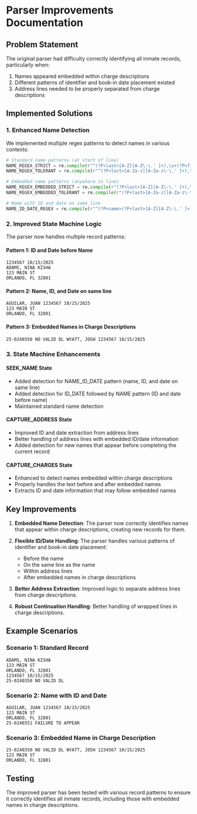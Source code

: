 # Parser Improvements Documentation

## Problem Statement

The original parser had difficulty correctly identifying all inmate records, particularly when:
1. Names appeared embedded within charge descriptions
2. Different patterns of identifier and book-in date placement existed
3. Address lines needed to be properly separated from charge descriptions

## Implemented Solutions

### 1. Enhanced Name Detection

We implemented multiple regex patterns to detect names in various contexts:

```python
# Standard name patterns (at start of line)
NAME_REGEX_STRICT = re.compile(r"^(?P<last>[A-Z][A-Z\-\.' ]+),\s+(?P<firstmid>[A-Z][A-Z\-\.' ]+)$")
NAME_REGEX_TOLERANT = re.compile(r"^(?P<last>[A-Za-z][A-Za-z\-\.' ]+),\s+(?P<firstmid>[A-Za-z][A-Za-z\-\.' ]+)$")

# Embedded name patterns (anywhere in line)
NAME_REGEX_EMBEDDED_STRICT = re.compile(r"(?P<last>[A-Z][A-Z\-\.' ]+),\s+(?P<firstmid>[A-Z][A-Z\-\.' ]+)")
NAME_REGEX_EMBEDDED_TOLERANT = re.compile(r"(?P<last>[A-Za-z][A-Za-z\-\.' ]+),\s+(?P<firstmid>[A-Za-z][A-Za-z\-\.' ]+)")

# Name with ID and date on same line
NAME_ID_DATE_REGEX = re.compile(r"^(?P<name>(?P<last>[A-Z][A-Z\-\.' ]+),\s+(?P<firstmid>[A-Z][A-Z\-\.' ]+))\s+(?P<id>\d{5,8})\s+(?P<date>\d{1,2}/\d{1,2}/\d{4})$")
```

### 2. Improved State Machine Logic

The parser now handles multiple record patterns:

#### Pattern 1: ID and Date before Name
```
1234567 10/15/2025
ADAMS, NINA KISHA
123 MAIN ST
ORLANDO, FL 32801
```

#### Pattern 2: Name, ID, and Date on same line
```
AGUILAR, JUAN 1234567 10/15/2025
123 MAIN ST
ORLANDO, FL 32801
```

#### Pattern 3: Embedded Names in Charge Descriptions
```
25-0240350 NO VALID DL WYATT, JOSH 1234567 10/15/2025
```

### 3. State Machine Enhancements

#### SEEK_NAME State
- Added detection for NAME_ID_DATE pattern (name, ID, and date on same line)
- Added detection for ID_DATE followed by NAME pattern (ID and date before name)
- Maintained standard name detection

#### CAPTURE_ADDRESS State
- Improved ID and date extraction from address lines
- Better handling of address lines with embedded ID/date information
- Added detection for new names that appear before completing the current record

#### CAPTURE_CHARGES State
- Enhanced to detect names embedded within charge descriptions
- Properly handles the text before and after embedded names
- Extracts ID and date information that may follow embedded names

## Key Improvements

1. **Embedded Name Detection**: The parser now correctly identifies names that appear within charge descriptions, creating new records for them.

2. **Flexible ID/Date Handling**: The parser handles various patterns of identifier and book-in date placement:
   - Before the name
   - On the same line as the name
   - Within address lines
   - After embedded names in charge descriptions

3. **Better Address Extraction**: Improved logic to separate address lines from charge descriptions.

4. **Robust Continuation Handling**: Better handling of wrapped lines in charge descriptions.

## Example Scenarios

### Scenario 1: Standard Record
```
ADAMS, NINA KISHA
123 MAIN ST
ORLANDO, FL 32801
1234567 10/15/2025
25-0240350 NO VALID DL
```

### Scenario 2: Name with ID and Date
```
AGUILAR, JUAN 1234567 10/15/2025
123 MAIN ST
ORLANDO, FL 32801
25-0240351 FAILURE TO APPEAR
```

### Scenario 3: Embedded Name in Charge Description
```
25-0240350 NO VALID DL WYATT, JOSH 1234567 10/15/2025
123 MAIN ST
ORLANDO, FL 32801
```

## Testing

The improved parser has been tested with various record patterns to ensure it correctly identifies all inmate records, including those with embedded names in charge descriptions.